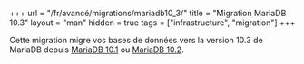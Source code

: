 +++
url = "/fr/avancé/migrations/mariadb10_3/"
title = "Migration MariaDB 10.3"
layout = "man"
hidden = true
tags = ["infrastructure", "migration"]
+++
<!-- TODO: Create EN version -->

Cette migration migre vos bases de données vers la version 10.3 de MariaDB depuis [MariaDB 10.1](https://mariadb.com/kb/en/library/upgrading-from-mariadb-101-to-mariadb-102/) ou [MariaDB 10.2](https://mariadb.com/kb/en/library/upgrading-from-mariadb-102-to-mariadb-103/).
